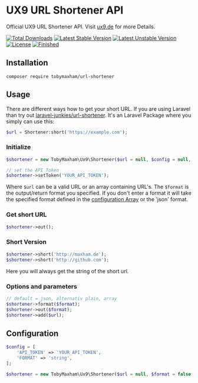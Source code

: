 # UX9 URL Shortener API
Official UX9 URL Shortener API. Visit [ux9.de](https://ux9.de/devs) for more Details.

[![Total Downloads](https://poser.pugx.org/TobyMaxham/url-shortener/downloads.svg)](https://packagist.org/packages/TobyMaxham/url-shortener)
[![Latest Stable Version](https://poser.pugx.org/TobyMaxham/url-shortener/v/stable.svg)](https://packagist.org/packages/TobyMaxham/url-shortener)
[![Latest Unstable Version](https://poser.pugx.org/TobyMaxham/url-shortener/v/unstable.svg)](https://packagist.org/packages/TobyMaxham/url-shortener)
[![License](https://poser.pugx.org/TobyMaxham/url-shortener/license.svg)](https://packagist.org/packages/TobyMaxham/url-shortener)
[![Finished](https://img.shields.io/badge/finished-95%25-yellowgreen.svg)](http://ux9.de)


## Installation

```ssh
composer require tobymaxham/url-shortener
```


## Usage

There are different ways how to get your short URL. If you are using Laravel than try out [laravel-junkies/url-shortener](https://github.com/laravel-junkies/url-shortener).
It's an Laravel Package where you simply can use this:
```php
$url = Shortener:short('https://example.com');
```

### Initialize
```php
$shortener = new TobyMaxham\Ux9\Shortener($url = null, $config = null, $format = 'json');

// set the API Token
$shortener->setToken('YOUR_API_TOKEN');
```
Where `$url` can be a valid URL or an array containing URL's. The `$format` is the output/return format you specified. If you don't enter a format it will take the specified format defined in the [configuration Array](#configuration) or the 'json' format.


### Get short URL
```php
$shortener->out();
```


### Short Version
```php
$shortener->short('http://maxham.de');
$shortener->short('http://github.com');
```
Here you will always get the string of the short url.


### Options and parameters
```php
// default = json, alternativ plain, array
$shortener->format($format);
$shortener->out($format);
$shortener->add($url);
```

## Configuration

```php
$config = [
    'API_TOKEN' => 'YOUR_API_TOKEN',
    'FORMAT' => 'string',
];

$shortener = new TobyMaxham\Ux9\Shortener($url = null, $format = false, $config);
```
